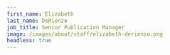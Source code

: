 ```yaml
---
first_name: Elizabeth
last_name: DeRienzo
job_title: Senior Publication Manager
image: /images/about/staff/elizabeth-derienzo.png
headless: true
---
```

